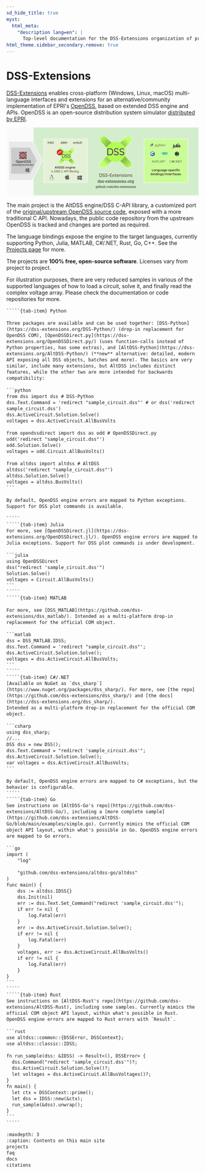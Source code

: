 ```yaml
---
sd_hide_title: true
myst:
  html_meta:
    "description lang=en": |
      Top-level documentation for the DSS-Extensions organization of projects, with general information about the OpenDSS implementation, general OpenDSS/AltDSS documentation, and links to the separate projects.
html_theme.sidebar_secondary.remove: true
---
```


# DSS-Extensions

[DSS-Extensions](https://github.com/dss-extensions) enables cross-platform (Windows, Linux, macOS) multi-language interfaces and extensions for an alternative/community implementation of EPRI's [OpenDSS](http://smartgrid.epri.com/SimulationTool.aspx), based on extended DSS engine and APIs.
OpenDSS is an open-source distribution system simulator [distributed by EPRI](https://sourceforge.net/projects/electricdss/).

![](https://raw.githubusercontent.com/dss-extensions/dss-extensions/master/images/repomap.png)

The main project is the AltDSS engine/DSS C-API library, a customized port of the [original/upstream OpenDSS source code](https://sourceforge.net/p/electricdss/code/HEAD/tree/), exposed with a more traditional C API. Nowadays, the public code repository from the upstream OpenDSS is tracked and changes are ported as required.

The language bindings expose the engine to the target languages, currently supporting Python, Julia, MATLAB, C#/.NET, Rust, Go, C++. See the [Projects page](#projects) for more.

The projects are **100% free, open-source software**. Licenses vary from project to project.

For illustration purposes, there are very reduced samples in various of the supported languages of how to load a circuit, solve it, and finally read the complex voltage array. Please check the documentation or code repositories for more.

``````{tab-set}
`````{tab-item} Python

Three packages are available and can be used together: [DSS-Python](https://dss-extensions.org/DSS-Python/) (drop-in replacement for OpenDSS COM), [OpenDSSDirect.py](https://dss-extensions.org/OpenDSSDirect.py/) (uses function-calls instead of Python properties, has some extras), and [AltDSS-Python](https://dss-extensions.org/AltDSS-Python/) (**new** alternative: detailed, modern API exposing all DSS objects, batches and more). The basics are very similar, include many extensions, but AltDSS includes distinct features, while the other two are more intended for backwards compatibility:

```python
from dss import dss # DSS-Python
dss.Text.Command = 'redirect "sample_circuit.dss"' # or dss('redirect sample_circuit.dss')
dss.ActiveCircuit.Solution.Solve()
voltages = dss.ActiveCircuit.AllBusVolts

from opendssdirect import dss as odd # OpenDSSDirect.py
odd('redirect "sample_circuit.dss"')
odd.Solution.Solve()
voltages = odd.Circuit.AllBusVolts()

from altdss import altdss # AltDSS
altdss('redirect "sample_circuit.dss"')
altdss.Solution.Solve()
voltages = altdss.BusVolts()
```

By default, OpenDSS engine errors are mapped to Python exceptions. Support for DSS plot commands is available.

`````
`````{tab-item} Julia
For more, see [OpenDSSDirect.jl](https://dss-extensions.org/OpenDSSDirect.jl/). OpenDSS engine errors are mapped to Julia exceptions. Support for DSS plot commands is under development.

```julia
using OpenDSSDirect
dss("redirect 'sample_circuit.dss'")
Solution.Solve()
voltages = Circuit.AllBusVolts()
```
`````
`````{tab-item} MATLAB

For more, see [DSS_MATLAB](https://github.com/dss-extensions/dss_matlab/). Intended as a multi-platform drop-in replacement for the official COM object.

```matlab
dss = DSS_MATLAB.IDSS;
dss.Text.Command = 'redirect "sample_circuit.dss"';
dss.ActiveCircuit.Solution.Solve();
voltages = dss.ActiveCircuit.AllBusVolts;
```
`````
`````{tab-item} C#/.NET
[Available on NuGet as `dss_sharp`](https://www.nuget.org/packages/dss_sharp/). For more, see [the repo](https://github.com/dss-extensions/dss_sharp/) and [the docs](https://dss-extensions.org/dss_sharp/).
Intended as a multi-platform drop-in replacement for the official COM object.

```csharp
using dss_sharp;
//...
DSS dss = new DSS();
dss.Text.Command = "redirect 'sample_circuit.dss'";
dss.ActiveCircuit.Solution.Solve();
var voltages = dss.ActiveCircuit.AllBusVolts;
```

By default, OpenDSS engine errors are mapped to C# exceptions, but the behavior is configurable.
`````
`````{tab-item} Go
See instructions on [AltDSS-Go's repo](https://github.com/dss-extensions/AltDSS-Go/), including a [more complete sample](https://github.com/dss-extensions/AltDSS-Go/blob/main/examples/simple.go). Currently mimics the official COM object API layout, within what's possible in Go. OpenDSS engine errors are mapped to Go errors.

```go
import (
	"log"

	"github.com/dss-extensions/altdss-go/altdss"
)
func main() {
	dss := altdss.IDSS{}
	dss.Init(nil)
	err := dss.Text.Set_Command("redirect 'sample_circuit.dss'");
	if err != nil {
		log.Fatal(err)
	}
	err := dss.ActiveCircuit.Solution.Solve();
	if err != nil {
		log.Fatal(err)
	}
	voltages, err := dss.ActiveCircuit.AllBusVolts()
	if err != nil {
		log.Fatal(err)
	}
}
```
`````
`````{tab-item} Rust
See instructions on [AltDSS-Rust's repo](https://github.com/dss-extensions/AltDSS-Rust), including some samples. Currently mimics the official COM object API layout, within what's possible in Rust. OpenDSS engine errors are mapped to Rust errors with `Result`.

```rust
use altdss::common::{DSSError, DSSContext};
use altdss::classic::IDSS;

fn run_sample(dss: &IDSS) -> Result<(), DSSError> {
  dss.Command("redirect 'sample_circuit.dss'")?;
  dss.ActiveCircuit.Solution.Solve()?;
  let voltages = dss.ActiveCircuit.AllBusVoltages()?;
}
fn main() {
  let ctx = DSSContext::prime();
  let dss = IDSS::new(&ctx);
  run_sample(&dss).unwrap();
}
```
`````
``````


```{toctree}
:maxdepth: 3
:caption: Contents on this main site
projects
faq
docs
citations
```
